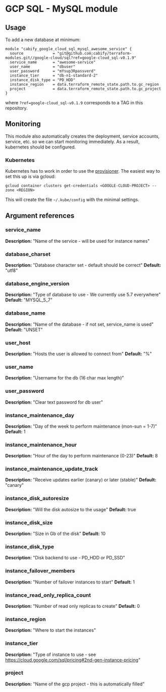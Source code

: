 # GCP SQL - MySQL module

## Usage
To add a new database at minimum:

```
module "cabify_google_cloud_sql_mysql_awesome_service" {
  source             = "git@github.com:cabify/terraform-modules.git//google-cloud/sql?ref=google-cloud_sql-v0.1.9"
  service_name       = "awesome-service"
  user_name          = "dbuser"
  user_password      = "mYsup3Rpassverd"
  instance_tier      = "db-n1-standard-2"
  instance_disk_type = "PD_HDD"
  instance_region    = data.terraform_remote_state.path.to.gc_region
  project            = data.terraform_remote_state.path.to.gc_project
}
```

where `?ref=google-cloud_sql-v0.1.9` corresponds to a TAG in this repository.

## Monitoring

This module also automatically creates the deployment, service accounts, service, etc. so we can start monitoring immediately.
As a result, kubernetes should be configured.

### Kubernetes

Kubernetes has to work in order to use the [provisioner](https://www.terraform.io/docs/providers/kubernetes/guides/getting-started.html).
The easiest way to set this up is via gcloud:

```
gcloud container clusters get-credentials <GOOGLE-CLOUD-PROJECT> --zone <REGION>
```

This will create the file `~/.kube/config` with the minimal settings.


## Argument references
### service_name
**Description:** "Name of the service - will be used for instance names"


### database_charset
**Description:** "Database character set - default should be correct"
**Default:** "utf8"


### database_engine_version
**Description:** "Type of database to use - We currently use 5.7 everywhere"
**Default:** "MYSQL_5_7"


### database_name
**Description:** "Name of the database - if not set, service_name is used"
**Default:** "UNSET"


### user_host
**Description:** "Hosts the user is allowed to connect from"
**Default:** "%"


### user_name
**Description:** "Username for the db (16 char max length)"


### user_password
**Description:** "Clear text password for db user"


### instance_maintenance_day
**Description:** "Day of the week to perform maintenance (mon-sun = 1-7)"
**Default:** 1


### instance_maintenance_hour
**Description:** "Hour of the day to perform maintenance (0-23)"
**Default:** 8


### instance_maintenance_update_track
**Description:** "Receive updates earlier (canary) or later (stable)"
**Default:** "canary"


### instance_disk_autoresize
**Description:** "Will the disk autosize to the usage"
**Default:** true


### instance_disk_size
**Description:** "Size in Gb of the disk"
**Default:** 10


### instance_disk_type
**Description:** "Disk backend to use - PD_HDD or PD_SSD"


### instance_failover_members
**Description:** "Number of failover instances to start"
**Default:** 1


### instance_read_only_replica_count
**Description:** "Number of read only replicas to create"
**Default:** 0


### instance_region
**Description:** "Where to start the instances"


### instance_tier
**Description:** "Type of instance to use - see https://cloud.google.com/sql/pricing#2nd-gen-instance-pricing"

### project
**Description:** "Name of the gcp project - this is automatically filled"

